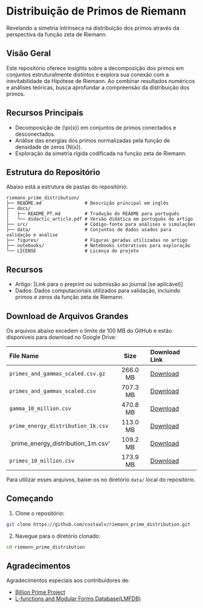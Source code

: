 # Distribuição de Primos de Riemann
Revelando a simetria intrínseca na distribuição dos primos através da perspectiva da função zeta de Riemann.

## Visão Geral
Este repositório oferece insights sobre a decomposição dos primos em conjuntos estruturalmente distintos e explora sua conexão com a inevitabilidade da Hipótese de Riemann. Ao combinar resultados numéricos e análises teóricas, busca aprofundar a compreensão da distribuição dos primos.

## Recursos Principais
- Decomposição de (\pi(x)) em conjuntos de primos conectados e desconectados.
- Análise das energias dos primos normalizadas pela função de densidade de zeros (N(x)).
- Exploração da simetria rígida codificada na função zeta de Riemann.

## Estrutura do Repositório

Abaixo está a estrutura de pastas do repositório:

```
riemann_prime_distribution/
├── README.md                # Descrição principal em inglês
├── docs/
│   ├── README_PT.md         # Tradução do README para português
│   └── didactic_article.pdf # Versão didática em português do artigo
├── src/                     # Código-fonte para análises e simulações
├── data/                    # Conjuntos de dados usados para validação e análise
├── figures/                 # Figuras geradas utilizadas no artigo
├── notebooks/               # Notebooks interativos para exploração
└── LICENSE                  # Licença do projeto
```

## Recursos
- Artigo: [Link para o preprint ou submissão ao journal (se aplicável)]
- Dados: Dados computacionais utilizados para validação, incluindo primos e zeros da função zeta de Riemann.

## Download de Arquivos Grandes
Os arquivos abaixo excedem o limite de 100 MB do GitHub e estão disponíveis para download no Google Drive:

| File Name                         | Size     | Download Link                                                                |
|:----------------------------------|:--------:|:-----------------------------------------------------------------------------|
| `primes_and_gammas_scaled.csv.gz` | 266.0 MB | [Download](https://drive.google.com/file/d/1-0PHcFcHdzObvb_--myvaUCKl8scTZn4/view?usp=drive_link) |
| `primes_and_gammas_scaled.csv`    | 707.3 MB | [Download](https://drive.google.com/file/d/1--D15MzLiDaPjmjMDiYTTT5NUDnA_65P/view?usp=drive_link) |
| `gamma_10_million.csv`            | 470.8 MB | [Download](https://drive.google.com/file/d/1ArpHvhtZjPJoTl1vMedLDsyaqNGEURaA/view?usp=drive_link) |
| `prime_energy_distribution_1k.csv`| 113.0 MB | [Download](https://drive.google.com/file/d/1-5fm4-x5zPbIg9IQ9fz7mCcyrTTkiChD/view?usp=drive_link) |
| `prime_energy_distribution_1m.csv'| 109.2 MB | [Download](https://drive.google.com/file/d/1-Gkbu0SIojzNIzINI8EO7qasTDZnv46c/view?usp=drive_link) |
| `primes_10_million.csv`           | 173.9 MB | [Download](https://drive.google.com/file/d/1yQw-bAX_HjsM6-R1lexX_EcUafFSc_0w/view?usp=drive_link) |

Para utilizar esses arquivos, baixe-os no diretório `data/` local do repositório.

## Começando
1. Clone o repositório:
```bash
git clone https://github.com/costaalv/riemann_prime_distribution.git
```

2. Navegue para o diretório clonado:
```bash
cd riemann_prime_distribution
```

## Agradecimentos
Agradecimentos especiais aos contribuidores de:
- [Billion Prime Project](https://github.com/bauripalash/bpp)
- [L-functions and Modular Forms Database(LMFDB)](https://www.lmfdb.org/zeros/zeta/)
